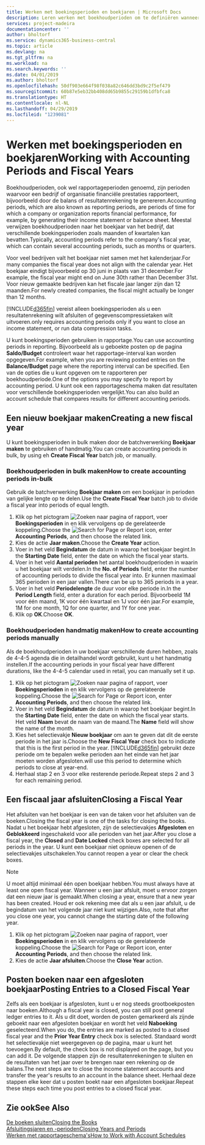```yaml
---
title: Werken met boekingsperioden en boekjaren | Microsoft Docs
description: Leren werken met boekhoudperioden om te definiëren wanneer uw bedrijf financiële prestaties rapporteert.
services: project-madeira
documentationcenter: ''
author: bholtorf
ms.service: dynamics365-business-central
ms.topic: article
ms.devlang: na
ms.tgt_pltfrm: na
ms.workload: na
ms.search.keywords: ''
ms.date: 04/01/2019
ms.author: bholtorf
ms.openlocfilehash: 50df903e664f98f038a82c646dd3bd9c2f5ef479
ms.sourcegitcommit: 60b87e5eb32bb408dd65b9855c29159b1dfbfca8
ms.translationtype: HT
ms.contentlocale: nl-NL
ms.lasthandoff: 04/29/2019
ms.locfileid: "1239081"
---
```

# <a name="working-with-accounting-periods-and-fiscal-years"></a><span data-ttu-id="643e9-103">Werken met boekingsperioden en boekjaren</span><span class="sxs-lookup"><span data-stu-id="643e9-103">Working with Accounting Periods and Fiscal Years</span></span>
<span data-ttu-id="643e9-104">Boekhoudperioden, ook wel rapportageperioden genoemd, zijn perioden waarvoor een bedrijf of organisatie financiële prestaties rapporteert, bijvoorbeeld door de balans of resultatenrekening te genereren.</span><span class="sxs-lookup"><span data-stu-id="643e9-104">Accounting periods, which are also known as reporting periods, are periods of time for which a company or organization reports financial performance, for example, by generating their income statement or balance sheet.</span></span> <span data-ttu-id="643e9-105">Meestal verwijzen boekhoudperioden naar het boekjaar van het bedrijf, dat verschillende boekingsperioden zoals maanden of kwartalen kan bevatten.</span><span class="sxs-lookup"><span data-stu-id="643e9-105">Typically, accounting periods refer to the company's fiscal year, which can contain several accounting periods, such as months or quarters.</span></span>

<span data-ttu-id="643e9-106">Voor veel bedrijven valt het boekjaar niet samen met het kalenderjaar.</span><span class="sxs-lookup"><span data-stu-id="643e9-106">For many companies the fiscal year does not align with the calendar year.</span></span> <span data-ttu-id="643e9-107">Het boekjaar eindigt bijvoorbeeld op 30 juni in plaats van 31 december.</span><span class="sxs-lookup"><span data-stu-id="643e9-107">For example, the fiscal year might end on June 30th rather than December 31st.</span></span> <span data-ttu-id="643e9-108">Voor nieuw gemaakte bedrijven kan het fiscale jaar langer zijn dan 12 maanden.</span><span class="sxs-lookup"><span data-stu-id="643e9-108">For newly created companies, the fiscal might actually be longer than 12 months.</span></span> 

[!INCLUDE[d365fin](includes/d365fin_md.md)] <span data-ttu-id="643e9-109">vereist alleen boekingsperioden als u een resultatenrekening wilt afsluiten of gegevenscompressietaken wilt uitvoeren.</span><span class="sxs-lookup"><span data-stu-id="643e9-109">only requires accounting periods only if you want to close an income statement, or run data compression tasks.</span></span> 

<span data-ttu-id="643e9-110">U kunt boekingsperioden gebruiken in rapportage.</span><span class="sxs-lookup"><span data-stu-id="643e9-110">You can use accounting periods in reporting.</span></span> <span data-ttu-id="643e9-111">Bijvoorbeeld als u geboekte posten op de pagina **Saldo/Budget** controleert waar het rapportage-interval kan worden opgegeven.</span><span class="sxs-lookup"><span data-stu-id="643e9-111">For example, when you are reviewing posted entries on the **Balance/Budget** page where the reporting interval can be specified.</span></span> <span data-ttu-id="643e9-112">Een van de opties die u kunt opgeven om te rapporteren per boekhoudperiode.</span><span class="sxs-lookup"><span data-stu-id="643e9-112">One of the options you may specify to report by accounting period.</span></span> <span data-ttu-id="643e9-113">U kunt ook een rapportageschema maken dat resultaten voor verschillende boekingsperioden vergelijkt.</span><span class="sxs-lookup"><span data-stu-id="643e9-113">You can also build an account schedule that compares results for different accounting periods.</span></span>

## <a name="creating-a-new-fiscal-year"></a><span data-ttu-id="643e9-114">Een nieuw boekjaar maken</span><span class="sxs-lookup"><span data-stu-id="643e9-114">Creating a new fiscal year</span></span>
<span data-ttu-id="643e9-115">U kunt boekingsperioden in bulk maken door de batchverwerking **Boekjaar maken** te gebruiken of handmatig.</span><span class="sxs-lookup"><span data-stu-id="643e9-115">You can create accounting periods in bulk, by using eh **Create Fiscal Year** batch job, or manually.</span></span>

### <a name="how-to-create-accounting-periods-in-bulk"></a><span data-ttu-id="643e9-116">Boekhoudperioden in bulk maken</span><span class="sxs-lookup"><span data-stu-id="643e9-116">How to create accounting periods in-bulk</span></span>
<span data-ttu-id="643e9-117">Gebruik de batchverwerking **Boekjaar maken** om een boekjaar in perioden van gelijke lengte op te delen.</span><span class="sxs-lookup"><span data-stu-id="643e9-117">Use the **Create Fiscal Year** batch job to divide a fiscal year into periods of equal length.</span></span>  

1. <span data-ttu-id="643e9-118">Klik op het pictogram ![Zoeken naar pagina of rapport](media/ui-search/search_small.png "pictogram Zoeken naar pagina of rapport"), voer **Boekingsperioden** in en klik vervolgens op de gerelateerde koppeling.</span><span class="sxs-lookup"><span data-stu-id="643e9-118">Choose the ![Search for Page or Report](media/ui-search/search_small.png "Search for Page or Report icon") icon, enter **Accounting Periods**, and then choose the related link.</span></span>  
2. <span data-ttu-id="643e9-119">Kies de actie **Jaar maken**.</span><span class="sxs-lookup"><span data-stu-id="643e9-119">Choose the **Create Year** action.</span></span>  <!--What about the Scheduling option? Should we mention that? There's also the Report Output Type field...-->
3. <span data-ttu-id="643e9-120">Voer in het veld **Begindatum** de datum in waarop het boekjaar begint.</span><span class="sxs-lookup"><span data-stu-id="643e9-120">In the **Starting Date** field, enter the date on which the fiscal year starts.</span></span>  
4. <span data-ttu-id="643e9-121">Voer in het veld **Aantal perioden** het aantal boekhoudperioden in waarin u het boekjaar wilt verdelen.</span><span class="sxs-lookup"><span data-stu-id="643e9-121">In the **No. of Periods** field, enter the number of accounting periods to divide the fiscal year into.</span></span> <span data-ttu-id="643e9-122">Er kunnen maximaal 365 perioden in een jaar vallen.</span><span class="sxs-lookup"><span data-stu-id="643e9-122">There can be up to 365 periods in a year.</span></span>  
5. <span data-ttu-id="643e9-123">Voer in het veld **Periodelengte** de duur voor elke periode in.</span><span class="sxs-lookup"><span data-stu-id="643e9-123">In the **Period Length** field, enter a duration for each period.</span></span> <span data-ttu-id="643e9-124">Bijvoorbeeld 1M voor één maand, 1K voor één kwartaal en 1J voor één jaar.</span><span class="sxs-lookup"><span data-stu-id="643e9-124">For example, 1M for one month, 1Q for one quarter, and 1Y for one year.</span></span>  
6. <span data-ttu-id="643e9-125">Klik op **OK**.</span><span class="sxs-lookup"><span data-stu-id="643e9-125">Choose **OK**.</span></span>  

### <a name="how-to-create-accounting-periods-manually"></a><span data-ttu-id="643e9-126">Boekhoudperioden handmatig maken</span><span class="sxs-lookup"><span data-stu-id="643e9-126">How to create accounting periods manually</span></span>
<span data-ttu-id="643e9-127">Als de boekhoudperioden in uw boekjaar verschillende duren hebben, zoals de 4-4-5 agenda die in detailhandel wordt gebruikt, kunt u het handmatig instellen.</span><span class="sxs-lookup"><span data-stu-id="643e9-127">If the accounting periods in your fiscal year have different durations, like the 4-4-5 calendar used in retail, you can manually set it up.</span></span>  
  
1. <span data-ttu-id="643e9-128">Klik op het pictogram ![Zoeken naar pagina of rapport](media/ui-search/search_small.png "pictogram Zoeken naar pagina of rapport"), voer **Boekingsperioden** in en klik vervolgens op de gerelateerde koppeling.</span><span class="sxs-lookup"><span data-stu-id="643e9-128">Choose the ![Search for Page or Report](media/ui-search/search_small.png "Search for Page or Report icon") icon, enter **Accounting Periods**, and then choose the related link.</span></span>  
2. <span data-ttu-id="643e9-129">Voer in het veld **Begindatum** de datum in waarop het boekjaar begint.</span><span class="sxs-lookup"><span data-stu-id="643e9-129">In the **Starting Date** field, enter the date on which the fiscal year starts.</span></span> <span data-ttu-id="643e9-130">Het veld **Naam** bevat de naam van de maand.</span><span class="sxs-lookup"><span data-stu-id="643e9-130">The **Name** field will show the name of the month.</span></span>  
3. <span data-ttu-id="643e9-131">Kies het selectievakje **Nieuw boekjaar** om aan te geven dat dit de eerste periode in het jaar is.</span><span class="sxs-lookup"><span data-stu-id="643e9-131">Choose the **New Fiscal Year** check box to indicate that this is the first period in the year.</span></span> [!INCLUDE[d365fin](includes/d365fin_md.md)] <span data-ttu-id="643e9-132">gebruikt deze periode om te bepalen welke perioden aan het einde van het jaar moeten worden afgesloten.</span><span class="sxs-lookup"><span data-stu-id="643e9-132">will use this period to determine which periods to close at year-end.</span></span>
4. <span data-ttu-id="643e9-133">Herhaal stap 2 en 3 voor elke resterende periode.</span><span class="sxs-lookup"><span data-stu-id="643e9-133">Repeat steps 2 and 3 for each remaining period.</span></span>  

## <a name="closing-a-fiscal-year"></a><span data-ttu-id="643e9-134">Een fiscaal jaar afsluiten</span><span class="sxs-lookup"><span data-stu-id="643e9-134">Closing a Fiscal Year</span></span>
<span data-ttu-id="643e9-135">Het afsluiten van het boekjaar is een van de taken voor het afsluiten van de boeken.</span><span class="sxs-lookup"><span data-stu-id="643e9-135">Closing the fiscal year is one of the tasks for closing the books.</span></span> <span data-ttu-id="643e9-136">Nadat u het boekjaar hebt afgesloten, zijn de selectievakjes **Afgesloten** en **Geblokkeerd** ingeschakeld voor alle perioden van het jaar.</span><span class="sxs-lookup"><span data-stu-id="643e9-136">After you close a fiscal year, the **Closed** and **Date Locked** check boxes are selected for all periods in the year.</span></span> <span data-ttu-id="643e9-137">U kunt een boekjaar niet opnieuw openen of de selectievakjes uitschakelen.</span><span class="sxs-lookup"><span data-stu-id="643e9-137">You cannot reopen a year or clear the check boxes.</span></span>

> [!NOTE]  
>  <span data-ttu-id="643e9-138">U moet altijd minimaal één open boekjaar hebben.</span><span class="sxs-lookup"><span data-stu-id="643e9-138">You must always have at least one open fiscal year.</span></span> <span data-ttu-id="643e9-139">Wanneer u een jaar afsluit, moet u ervoor zorgen dat een nieuw jaar is gemaakt.</span><span class="sxs-lookup"><span data-stu-id="643e9-139">When closing a year, ensure that a new year has been created.</span></span> <span data-ttu-id="643e9-140">Houd er ook rekening mee dat als u een jaar afsluit, u de begindatum van het volgende jaar niet kunt wijzigen.</span><span class="sxs-lookup"><span data-stu-id="643e9-140">Also, note that after you close one year, you cannot change the starting date of the following year.</span></span>

1. <span data-ttu-id="643e9-141">Klik op het pictogram ![Zoeken naar pagina of rapport](media/ui-search/search_small.png "pictogram Zoeken naar pagina of rapport"), voer **Boekingsperioden** in en klik vervolgens op de gerelateerde koppeling.</span><span class="sxs-lookup"><span data-stu-id="643e9-141">Choose the ![Search for Page or Report](media/ui-search/search_small.png "Search for Page or Report icon") icon, enter **Accounting Periods**, and then choose the related link.</span></span>  
2. <span data-ttu-id="643e9-142">Kies de actie **Jaar afsluiten**.</span><span class="sxs-lookup"><span data-stu-id="643e9-142">Choose the **Close Year** action.</span></span>  

## <a name="posting-entries-to-a-closed-fiscal-year"></a><span data-ttu-id="643e9-143">Posten boeken naar een afgesloten boekjaar</span><span class="sxs-lookup"><span data-stu-id="643e9-143">Posting Entries to a Closed Fiscal Year</span></span>
<span data-ttu-id="643e9-144">Zelfs als een boekjaar is afgesloten, kunt u er nog steeds grootboekposten naar boeken.</span><span class="sxs-lookup"><span data-stu-id="643e9-144">Although a fiscal year is closed, you can still post general ledger entries to it.</span></span> <span data-ttu-id="643e9-145">Als u dit doet, worden de posten gemarkeerd als zijnde geboekt naar een afgesloten boekjaar en wordt het veld **Naboeking** geselecteerd.</span><span class="sxs-lookup"><span data-stu-id="643e9-145">When you do, the entries are marked as posted to a closed fiscal year and the **Prior Year Entry** check box is selected.</span></span> <span data-ttu-id="643e9-146">Standaard wordt het selectievakje niet weergegeven op de pagina, maar u kunt het toevoegen.</span><span class="sxs-lookup"><span data-stu-id="643e9-146">By default, the check box is not displayed on the page, but you can add it.</span></span> <span data-ttu-id="643e9-147">De volgende stappen zijn de resultatenrekeningen te sluiten en de resultaten van het jaar over te brengen naar een rekening op de balans.</span><span class="sxs-lookup"><span data-stu-id="643e9-147">The next steps are to close the income statement accounts and transfer the year's results to an account in the balance sheet.</span></span> <span data-ttu-id="643e9-148">Herhaal deze stappen elke keer dat u posten boekt naar een afgesloten boekjaar.</span><span class="sxs-lookup"><span data-stu-id="643e9-148">Repeat these steps each time you post entries to a closed fiscal year.</span></span>

## <a name="see-also"></a><span data-ttu-id="643e9-149">Zie ook</span><span class="sxs-lookup"><span data-stu-id="643e9-149">See Also</span></span>
[<span data-ttu-id="643e9-150">De boeken sluiten</span><span class="sxs-lookup"><span data-stu-id="643e9-150">Closing the Books</span></span>](year-close-books.md)  
[<span data-ttu-id="643e9-151">Afsluitingsjaren en -perioden</span><span class="sxs-lookup"><span data-stu-id="643e9-151">Closing Years and Periods</span></span>](year-close-years-periods.md)  
[<span data-ttu-id="643e9-152">Werken met rapportageschema's</span><span class="sxs-lookup"><span data-stu-id="643e9-152">How to Work with Account Schedules</span></span>](bi-how-work-account-schedule.md)  
  





